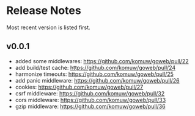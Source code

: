 # Release Notes

Most recent version is listed first.  


## v0.0.1
- added some middlewares: https://github.com/komuw/goweb/pull/22
- add build/test cache: https://github.com/komuw/goweb/pull/24
- harmonize timeouts: https://github.com/komuw/goweb/pull/25
- add panic middleware: https://github.com/komuw/goweb/pull/26
- cookies: https://github.com/komuw/goweb/pull/27
- csrf middleware: https://github.com/komuw/goweb/pull/32
- cors middleware: https://github.com/komuw/goweb/pull/33
- gzip middleware: https://github.com/komuw/goweb/pull/36
